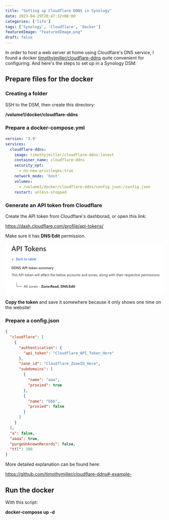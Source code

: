 ```yaml
---
title: "Setting up Cloudflare DDNS in Synology"
date: 2023-04-29T20:47:32+08:00
categories: ['life']
tags: ['Synology', 'Cloudflare', 'Docker']
featuredImage: "featuredImage.png"
draft: false
---
```


In order to host a web server at home using Cloudflare's DNS service, I found a docker [timothyjmiller/cloudflare-ddns](timothyjmiller/cloudflare-ddns) quite convenient for configuring. And here's the steps to set up in a Synology DSM:

## Prepare files for the docker

### Creating a folder

SSH to the DSM, then create this directory:

**/volume1/docker/cloudflare-ddns**

### Prepare a docker-compose.yml

```yaml
version: '3.9'
services:
  cloudflare-ddns:
    image: timothyjmiller/cloudflare-ddns:latest
    container_name: cloudflare-ddns
    security_opt:
      - no-new-privileges:true
    network_mode: 'host'
    volumes:
      - /volume1/docker/cloudflare-ddns/config.json:/config.json
    restart: unless-stopped
```

### Generate an API token from Cloudflare

Create the API token from Cloudflare's dashborad, or open this link:

https://dash.cloudflare.com/profile/api-tokens/

Make sure it has **DNS:Edit** permission.

![API Token](api_token.png)

**Copy the token** and save it somewhere because it only shows one time on the website!

### Prepare a config.json

```json
{
  "cloudflare": [
    {
      "authentication": {
        "api_token": "Cloudflare_API_Token_Here"
      },
      "zone_id": "Cloudflare_ZoneID_Here",
      "subdomains": [
        {
          "name": "aaa",
          "proxied": true
        },
        {
          "name": "bbb",
          "proxied": false
        }
      ]
    }
  ],
  "a": false,
  "aaaa": true,
  "purgeUnknownRecords": false,
  "ttl": 300
}
```

More detailed explanation can be found here:

https://github.com/timothymiller/cloudflare-ddns#-example-

## Run the docker

With this script:

**docker-compose up -d**

